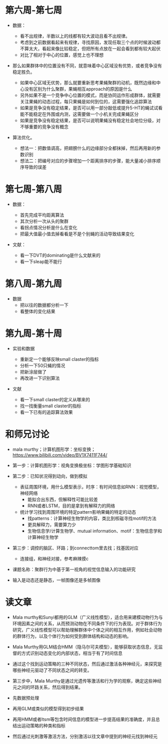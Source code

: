 # 第六周-第七周
- 数据：
    - 看不出规律，半数以上的线都有较大波动且看不出规律。
    - 考虑到之前数据看起来有规律，寻找原因，发现任取三个点的时候波动都不算太大，看起来像比较稳定，但把所有点放在一起会看到都有较大起伏
    - 对比了相对于中心的位置，感觉上也不理想

- 那么如果群体中的位置没有不同，就意味着中心区域没有优势，或者竞争没有稳定胜负。
    - 如果中心区域无优势，那么就要重新思考果蝇聚群的动机，既然边缘和中心没有区别为什么聚群，果蝇相互approach的原因是什么
    - 另外如果不是一个竞争中心位置的模式，而是协同运作形成群体，就需要关注果蝇的动态过程，每只果蝇是如何到位的，这需要强化追踪算法
    - 如果是竞争没有稳定结果，是否可以用一部分敲低或提升5-HT的蝇试试看能不能稳定在外围或内测，这需要做一个小机关完成果蝇区分
    - 如果是竞争没有稳定结果，是否可以说明果蝇没有稳定社会地位分级，对不够重要的竞争没有概念

- 算法优化。
    - 想法一：把数值调高，把翅膀什么的边缘部分全都抹掉，然后再用新的参数识别
    - 想法二：把编号对应的步骤增加一个距离排序的步骤，能大量减小排序顺序导致的误差

# 第七周-第八周
- 数据：
    - 首先完成平均距离算法
    - 其次分析一次从头的聚群
    - 看拐点情况分析是什么在变化
    - 把最大值最小值去掉看看是不是个别蝇的活动导致结果变化

- 文献：
    - 看一下DVT的dominating是什么文献来的
    - 看一下sleap能不能行

# 第八周-第九周
- 数据
    - 把以往的数据都分析一下
    - 看整体的变化结果

# 第九周-第十周
- 实验和数据
    - 重新定一个能够反映small claster的指标
    - 分析一下50只蝇的情况
    - 把新涂层做了
    - 再改进一下识别算法

- 文献
    - 看一下small claster的定义从哪来的
    - 找一找衡量small claster的指标
    - 看一下已有的追踪算法效果

# 和师兄讨论
- mala murthy；计算机图形学：坐标变换；https://www.bilibili.com/video/BV1X7411F744/
- 第一步：计算机图形学：视角变换极坐标：学图形学基础知识
- 第二步：已知状况得到动向，做到模拟
    - 表征周围环境，用什么模型表示，时序：有时间信息如RNN：视觉模型，神经网络
        - 能拟合出东西，但解释性可能比较差
        - RNN或者LSTM，目的是拿到有解释力的网络
    - 统计学习找到周围环境的特定pattern影响果蝇的特定的动态
        - 找patterns：计算神经生物学的内容，类比到核磁寻找motif的方法
        - 更具解释力，需要算力少
        - 生物信息学/计算生物学、mutual information、motif：生物信息学和计算神经生物学
- 第三步：调控的脑区、环路；到connecttom里去找；找基因对应
    - 连接组，和神经对接，参考麻辣摸c

- 课题名称：聚群行为中基于第一视角的视觉信息输入的功能研究

- 输入是动态还是静态，一帧图像还是多帧图像

# 读文章
- Mala murthy和Sunyi都用的GLM（广义线性模型），适合用来建模动物行为与环境因素之间的关系，从而预测动物在不同条件下的行为表现。对于群体行为研究，广义线性模型可以帮助理解群体中个体之间的相互作用，例如社会动物的群体行为，以及个体行为如何受到群体结构和动态的影响。
- Mala Murthy用GLM结合HMM（隐马尔可夫模型），能够获取状态信息，无监督的方式识别动态变化的内部状态，相当于有了时间信息
- 通过这个找到运动策略的三种不同状态，然后通过激活各种神经元，来探究是哪些神经元驱动了不同状态之间的转变。
- 第三步中，Mala Murthy是通过光遗传等激活和行为学的观察，确定这些神经元之间的环路关系，然后得到结果。

- 先数据预处理
- 再用GLM或类似的模型得到初步结果
- 再用HMM或者ltsm等包含时间信息的模型进一步提高结果的准确度，并且总结出运动策略的种类和指标
- 然后通过光刺激等激活方法，分别激活以往文章中提到的神经元找到神经元
